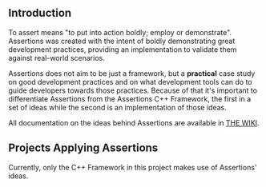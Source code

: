 ## Introduction

To assert means "to put into action boldly; employ or demonstrate". Assertions was created with the intent of boldly demonstrating great development practices, providing an implementation to validate them against real-world scenarios.

Assertions does not aim to be just a framework, but a __practical__ case study on good development practices and on what development tools can do to guide developers towards those practices. Because of that it's important to differentiate Assertions from the Assertions C++ Framework, the first in a set of ideas while the second is an implementation of those ideas.

All documentation on the ideas behind Assertions are available in [THE WIKI](https://github.com/rockerbacon/assertions/wiki).

## Projects Applying Assertions

Currently, only the C++ Framework in this project makes use of Assertions' ideas.
